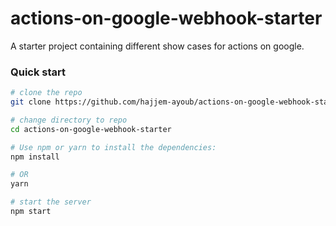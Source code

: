 # actions-on-google-webhook-starter
A starter project containing different show cases for actions on google.
### Quick start
```bash
# clone the repo
git clone https://github.com/hajjem-ayoub/actions-on-google-webhook-starter.git

# change directory to repo
cd actions-on-google-webhook-starter

# Use npm or yarn to install the dependencies:
npm install

# OR
yarn

# start the server
npm start
```
